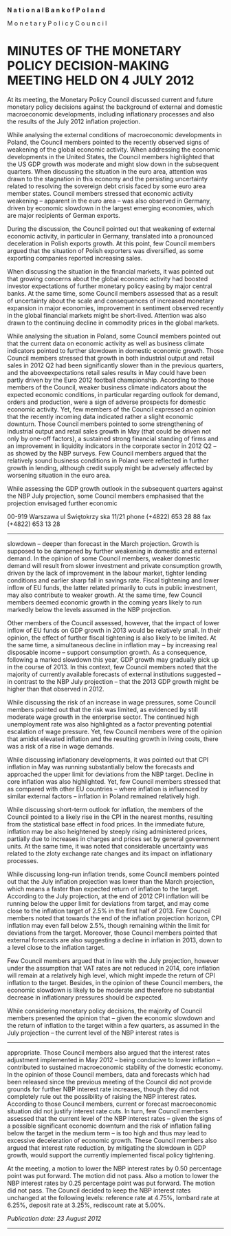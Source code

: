 **N** **a** **t** **i** **o** **n** **a** **l** **B** **a** **n** **k** **o** **f** **P** **o** **l** **a** **n** **d**

M o n e t a r y P o l i c y C o u n c i l

# MINUTES OF THE MONETARY POLICY DECISION-MAKING MEETING HELD ON 4 JULY 2012 

At its meeting, the Monetary Policy Council discussed current and future monetary policy decisions
against the background of external and domestic macroeconomic developments, including
inflationary processes and also the results of the July 2012 inflation projection.

While analysing the external conditions of macroeconomic developments in Poland, the Council
members pointed to the recently observed signs of weakening of the global economic activity.
When addressing the economic developments in the United States, the Council members
highlighted that the US GDP growth was moderate and might slow down in the subsequent
quarters. When discussing the situation in the euro area, attention was drawn to the stagnation in
this economy and the persisting uncertainty related to resolving the sovereign debt crisis faced by
some euro area member states. Council members stressed that economic activity weakening –
apparent in the euro area – was also observed in Germany, driven by economic slowdown in the
largest emerging economies, which are major recipients of German exports.

During the discussion, the Council pointed out that weakening of external economic activity, in
particular in Germany, translated into a pronounced deceleration in Polish exports growth. At this
point, few Council members argued that the situation of Polish exporters was diversified, as some
exporting companies reported increasing sales.

When discussing the situation in the financial markets, it was pointed out that growing concerns
about the global economic activity had boosted investor expectations of further monetary policy
easing by major central banks. At the same time, some Council members assessed that as a result of
uncertainty about the scale and consequences of increased monetary expansion in major economies,
improvement in sentiment observed recently in the global financial markets might be short-lived.
Attention was also drawn to the continuing decline in commodity prices in the global markets.

While analysing the situation in Poland, some Council members pointed out that the current data on
economic activity as well as business climate indicators pointed to further slowdown in domestic
economic growth. Those Council members stressed that growth in both industrial output and retail
sales in 2012 Q2 had been significantly slower than in the previous quarters, and the aboveexpectations retail sales results in May could have been partly driven by the Euro 2012 football
championship. According to those members of the Council, weaker business climate indicators
about the expected economic conditions, in particular regarding outlook for demand, orders and
production, were a sign of adverse prospects for domestic economic activity. Yet, few members of
the Council expressed an opinion that the recently incoming data indicated rather a slight economic
downturn. Those Council members pointed to some strengthening of industrial output and retail
sales growth in May (that could be driven not only by one-off factors), a sustained strong financial
standing of firms and an improvement in liquidity indicators in the corporate sector in 2012 Q2 – as
showed by the NBP surveys. Few Council members argued that the relatively sound business
conditions in Poland were reflected in further growth in lending, although credit supply might be
adversely affected by worsening situation in the euro area.

While assessing the GDP growth outlook in the subsequent quarters against the NBP July
projection, some Council members emphasised that the projection envisaged further economic

00-919 Warszawa ul Świętokrzy ska 11/21 phone (+4822) 653 28 88 fax (+4822) 653 13 28


-----

slowdown – deeper than forecast in the March projection. Growth is supposed to be dampened by
further weakening in domestic and external demand. In the opinion of some Council members,
weaker domestic demand will result from slower investment and private consumption growth,
driven by the lack of improvement in the labour market, tighter lending conditions and earlier sharp
fall in savings rate. Fiscal tightening and lower inflow of EU funds, the latter related primarily to
cuts in public investment, may also contribute to weaker growth. At the same time, few Council
members deemed economic growth in the coming years likely to run markedly below the levels
assumed in the NBP projection.

Other members of the Council assessed, however, that the impact of lower inflow of EU funds on
GDP growth in 2013 would be relatively small. In their opinion, the effect of further fiscal
tightening is also likely to be limited. At the same time, a simultaneous decline in inflation may –
by increasing real disposable income – support consumption growth. As a consequence, following a
marked slowdown this year, GDP growth may gradually pick up in the course of 2013. In this
context, few Council members noted that the majority of currently available forecasts of external
institutions suggested – in contrast to the NBP July projection – that the 2013 GDP growth might be
higher than that observed in 2012.

While discussing the risk of an increase in wage pressures, some Council members pointed out that
the risk was limited, as evidenced by still moderate wage growth in the enterprise sector. The
continued high unemployment rate was also highlighted as a factor preventing potential escalation
of wage pressure. Yet, few Council members were of the opinion that amidst elevated inflation and
the resulting growth in living costs, there was a risk of a rise in wage demands.

While discussing inflationary developments, it was pointed out that CPI inflation in May was
running substantially below the forecasts and approached the upper limit for deviations from the
NBP target. Decline in core inflation was also highlighted. Yet, few Council members stressed that
as compared with other EU countries – where inflation is influenced by similar external factors –
inflation in Poland remained relatively high.

While discussing short-term outlook for inflation, the members of the Council pointed to a likely
rise in the CPI in the nearest months, resulting from the statistical base effect in food prices. In the
immediate future, inflation may be also heightened by steeply rising administered prices, partially
due to increases in charges and prices set by general government units. At the same time, it was
noted that considerable uncertainty was related to the zloty exchange rate changes and its impact on
inflationary processes.

While discussing long-run inflation trends, some Council members pointed out that the July
inflation projection was lower than the March projection, which means a faster than expected return
of inflation to the target. According to the July projection, at the end of 2012 CPI inflation will be
running below the upper limit for deviations from target, and may come close to the inflation target
of 2.5% in the first half of 2013. Few Council members noted that towards the end of the inflation
projection horizon, CPI inflation may even fall below 2.5%, though remaining within the limit for
deviations from the target. Moreover, those Council members pointed that external forecasts are
also suggesting a decline in inflation in 2013, down to a level close to the inflation target.

Few Council members argued that in line with the July projection, however under the assumption
that VAT rates are not reduced in 2014, core inflation will remain at a relatively high level, which
might impede the return of CPI inflation to the target. Besides, in the opinion of these Council
members, the economic slowdown is likely to be moderate and therefore no substantial decrease in
inflationary pressures should be expected.

While considering monetary policy decisions, the majority of Council members presented the
opinion that – given the economic slowdown and the return of inflation to the target within a few
quarters, as assumed in the July projection – the current level of the NBP interest rates is


-----

appropriate. Those Council members also argued that the interest rates adjustment implemented in
May 2012 – being conducive to lower inflation – contributed to sustained macroeconomic stability
of the domestic economy. In the opinion of those Council members, data and forecasts which had
been released since the previous meeting of the Council did not provide grounds for further NBP
interest rate increases, though they did not completely rule out the possibility of raising the NBP
interest rates. According to those Council members, current or forecast macroeconomic situation
did not justify interest rate cuts. In turn, few Council members assessed that the current level of the
NBP interest rates – given the signs of a possible significant economic downturn and the risk of
inflation falling below the target in the medium term – is too high and thus may lead to excessive
deceleration of economic growth. These Council members also argued that interest rate reduction,
by mitigating the slowdown in GDP growth, would support the currently implemented fiscal policy
tightening.

At the meeting, a motion to lower the NBP interest rates by 0.50 percentage point was put forward.
The motion did not pass. Also a motion to lower the NBP interest rates by 0.25 percentage point
was put forward. The motion did not pass. The Council decided to keep the NBP interest rates
unchanged at the following levels: reference rate at 4.75%, lombard rate at 6.25%, deposit rate at
3.25%, rediscount rate at 5.00%.

_Publication date: 23 August 2012_


-----

